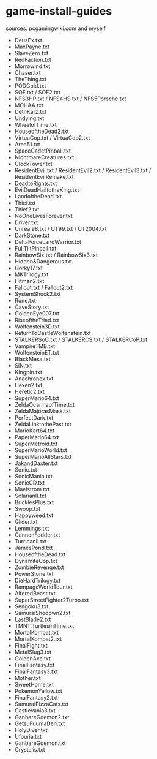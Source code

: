 # game-install-guides
sources: pcgamingwiki.com and myself

* DeusEx.txt 
* MaxPayne.txt
* SlaveZero.txt
* RedFaction.txt
* Morrowind.txt
* Chaser.txt
* TheThing.txt
* PODGold.txt
* SOF.txt / SOF2.txt 
* NFS3HP.txt / NFS4HS.txt / NFS5Porsche.txt
* MOHAA.txt
* DethKarz.txt
* Undying.txt
* WheelofTime.txt
* HouseoftheDead2.txt
* VirtuaCop.txt / VirtuaCop2.txt
* Area51.txt
* SpaceCadetPinball.txt
* NightmareCreatures.txt
* ClockTower.txt
* ResidentEvil.txt / ResidentEvil2.txt / ResidentEvil3.txt / ResidentEvilRemake.txt
* DeadtoRights.txt
* EvilDeadHailtotheKing.txt
* LandoftheDead.txt
* Thief.txt
* Thief2.txt
* NoOneLivesForever.txt
* Driver.txt
* Unreal98.txt / UT99.txt / UT2004.txt
* DarkStone.txt
* DeltaForceLandWarrior.txt
* FullTiltPinball.txt
* RainbowSix.txt / RainbowSix3.txt
* Hidden&Dangerous.txt 
* Gorky17.txt
* MKTrilogy.txt
* Hitman2.txt
* Fallout.txt / Fallout2.txt
* SystemShock2.txt
* Rune.txt
* CaveStory.txt
* GoldenEye007.txt
* RiseoftheTriad.txt
* Wolfenstein3D.txt
* ReturnToCastleWolfenstein.txt
* STALKERSoC.txt / STALKERCS.txt / STALKERCoP.txt
* VampireTMB.txt
* WolfensteinET.txt
* BlackMesa.txt
* SiN.txt
* Kingpin.txt
* Anachronox.txt
* Hexen2.txt
* Heretic2.txt
* SuperMario64.txt
* ZeldaOcarinaofTime.txt
* ZeldaMajorasMask.txt
* PerfectDark.txt
* ZeldaLinktothePast.txt
* MarioKart64.txt
* PaperMario64.txt
* SuperMetroid.txt
* SuperMarioWorld.txt
* SuperMarioAllStars.txt
* JakandDaxter.txt
* Sonic.txt
* SonicMania.txt
* SonicCD.txt
* Maelstrom.txt
* SolarianII.txt
* BricklesPlus.txt
* Swoop.txt
* Happyweed.txt
* Glider.txt
* Lemmings.txt
* CannonFodder.txt
* TurricanII.txt
* JamesPond.txt
* HouseoftheDead.txt
* DynamiteCop.txt
* ZombieRevenge.txt
* PowerStone.txt
* DieHardTrilogy.txt
* RampageWorldTour.txt
* AlteredBeast.txt
* SuperStreetFighter2Turbo.txt
* Sengoku3.txt
* SamuraiShodown2.txt
* LastBlade2.txt
* TMNT:TurtlesinTime.txt
* MortalKombat.txt
* MortalKombat2.txt
* FinalFight.txt
* MetalSlug3.txt
* GoldenAxe.txt
* FinalFantasy.txt
* FinalFantasy3.txt
* Mother.txt
* SweetHome.txt
* PokemonYellow.txt
* FinalFantasy2.txt
* SamuraiPizzaCats.txt
* Castlevania3.txt
* GanbareGoemon2.txt
* GetsuFuumaDen.txt
* HolyDiver.txt
* Ufouria.txt
* GanbareGoemon.txt
* Crystalis.txt
